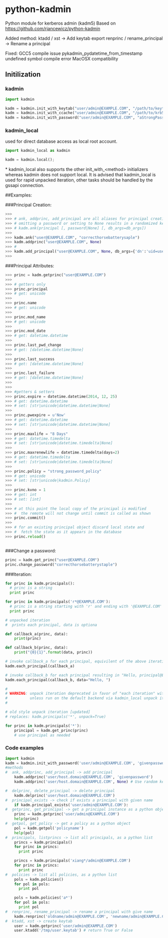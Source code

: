 python-kadmin
=============

Python module for kerberos admin (kadm5)
Based on https://github.com/rjancewicz/python-kadmin

Added method:
ktadd / xst -> Add keytab export
renprinc / rename_principal -> Rename a principal

Fixed:
GCC5 compile issue
pykadmin_pydatetime_from_timestamp undefined symbol compile error
MacOSX compatibility

## Initilization

### kadmin
```python
import kadmin

kadm = kadmin.init_with_keytab("user/admin@EXAMPLE.COM", "/path/to/keytab")
kadm = kadmin.init_with_ccache("user/admin@EXAMPLE.COM", "/path/to/krb5cc")
kadm = kadmin.init_with_password("user/admin@EXAMPLE.COM", "aStrongPassword")
```
### kadmin_local
used for direct database access as local root account.
```python
import kadmin_local as kadmin

kadm = kadmin.local();
```
\* kadmin\_local also supports the other init\_with\_&lt;method&gt; initializers whereas kadmin does not support local.
It is advised that kadmin_local is used for rapid unpacked iteration, other tasks should be handled by the gssapi connection.


##Examples:

###Principal Creation: 

```python
>>> 
>>> # ank, addprinc, add_principal are all aliases for principal creation
>>> # omitting a password or setting to None results in a randomized key
>>> # kadm.ank(principal [, password|None] [, db_args=db_args])
>>> 
>>> kadm.ank("user@EXAMPLE.COM", "correcthorsebatterysaple")
>>> kadm.addprinc("user@EXAMPLE.COM", None)
>>> # 
>>> kadm.add_principal("user@EXAMPLE.COM", None, db_args={'dn':'uid=user,ou=people,dc=example,dc=com'})
>>>
```

###Principal Attributes:
```python
>>> princ = kadm.getprinc("user@EXAMPLE.COM")
>>>
>>> # getters only
>>> princ.principal
>>> # get: unicode
>>>
>>> princ.name
>>> # get: unicode
>>>
>>> princ.mod_name
>>> # get: unicode
>>>
>>> princ.mod_date
>>> # get: datetime.datetime
>>>
>>> princ.last_pwd_change
>>> # get: [datetime.datetime|None]
>>>
>>> princ.last_success
>>> # get: [datetime.datetime|None]
>>>
>>> princ.last_failure
>>> # get: [datetime.datetime|None]
>>>
>>>
>>> #getters & setters
>>> princ.expire = datetime.datetime(2014, 12, 25)
>>> # get: datetime.datetime
>>> # set: [str|unicode|datetime.datetime|None]
>>>
>>> princ.pwexpire = u'Now'
>>> # get: datetime.datetime
>>> # set: [str|unicode|datetime.datetime|None]
>>>
>>> princ.maxlife = "8 Days"
>>> # get: datetime.timedelta
>>> # set: [str|unicode|datetime.timedelta|None]
>>>
>>> princ.maxrenewlife = datetime.timedelta(days=2)
>>> # get: datetime.timedelta
>>> # set: [str|unicode|datetime.timedelta|None]
>>>
>>> princ.policy = "strong_password_policy"
>>> # get: unicode
>>> # set: [str|unicode|kadmin.Policy]
>>>
>>> princ.kvno = 1
>>> # get: int
>>> # set: [int]
>>>
>>> # at this point the local copy of the principal is modified
>>> #  the remote will not change until commit is called as shown
>>> princ.commit()
>>>
>>> # for an existing principal object discard local state and
>>> #  fetch the state as it appears in the database
>>> princ.reload()



```

###Change a password:
```python
princ = kadm.get_princ("user@EXAMPLE.COM")
princ.change_password("correcthorsebatterystaple")
```

###Iteration:
```python
for princ in kadm.principals():
  # princ is a string
  print princ

for princ in kadm.principals('r*@EXAMPLE.COM'):
  # princ is a string starting with 'r' and ending with '@EXAMPLE.COM'
  print princ

# unpacked iteration
#  prints each principal, data is optiona

def callback_a(princ, data):
	print(princ)

def callback_b(princ, data):
	print("{0}{1}".format(data, princ))

# invoke callback_a for each principal, equivilent of the above iteration.
kadm.each_principal(callback_a)

# invoke callback_b for each principal resulting in "Hello, principal@EXAMPLE.COM"
kadm.each_principal(callback_b, data="Hello, ")

#
# WARNING: unpack iteration deprecated in favor of "each iteration" with callbacks.
#		   unless run on the default backend via kadmin_local unpack iteration is *extremely* slow.
#

# old style unpack iteration [updated]
# replaces: kadm.principals('*', unpack=True)

for princ in kadm.principals('*'):
	principal = kadm.get_princ(princ)
	# use principal as needed

```


### Code examples
```python
import kadmin
kadm = kadmin.init_with_password('user/admin@EXAMPLE.COM', 'givenpassword')
#methods
#  ank, addprinc, add_principal -> add principal
    kadm.addprinc('user/host.domain@EXAMPLE.COM', 'givenpassword')
    kadm.addprinc('user/host.domain@EXAMPLE.COM', None) # Use random key

#  delprinc, delete_principal -> delete principal
    kadm.delprinc('user/host.domain@EXAMPLE.COM')
#  principal_exists -> check if exists a principal with given name
    if kadm.principal_exists('user/admin@EXAMPLE.COM'):
#  getprinc, get_principal -> get a principal instance as a python object
    princ = kadm.getprinc('user/admin@EXAMPLE.COM')
    help(princ)
#  getpol, get_policy -> get a policy as a python object
    pol = kadm.getpol('policyname')
    help(pol)
#  principals, listprincs -> list all principals, as a python list
    princs = kadm.principals()
    for princ in princs:
      print princ

    princs = kadm.principals('xiang*/admin@EXAMPLE.COM')
    for princ in princs:
      print princ
#  policies -> list all policies, as a python list
    pols = kadm.policies()
    for pol in pols:
      print pol

    pols = kadm.policies('a*')
    for pol in pols:
      print pol
#  renprinc, rename_principal -> rename a principal with give name
    kadm.renprinc('oldname/admin@EXAMPLE.COM', 'newname/admin@EXAMPLE.COM')s
#  ktadd, xst -> create keytab
    user = kadm.getprinc('user/admin@EXAMPLE.COM')
    user.ktadd('/tmp/user.keytab') # return True or False

```

